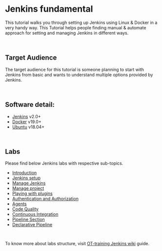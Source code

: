 # Jenkins fundamental


This tutorial walks you through setting up Jenkins using Linux & Docker in a very handy way. This Tutorial helps people finding manual & automate approach for setting and managing Jenkins in different ways.

<br />

## Target Audience


The target audience for this tutorial is someone planning to start with Jenkins from basic and wants to understand multiple options provided by Jenkins.

<br />

## Software detail: 

- [Jenkins](https://get.jenkins.io/war-stable/) v2.0+
- [Docker](https://docs.docker.com/engine/release-notes/) v19.0+
- [Ubuntu](https://releases.ubuntu.com/) v18.04+

<br />

## Labs

Please find below Jenkins labs with respective sub-topics.
- [Introduction](https://github.com/OT-TRAINING/jenkins-fundamental/wiki)
- [Jenkins setup](https://github.com/OT-TRAINING/jenkins-fundamental/wiki/01_Jenkins_Setup)
- [Manage Jenkins](https://github.com/OT-TRAINING/jenkins-fundamental/wiki/02_Manage_Jenkins)
- [Manage project](https://github.com/OT-TRAINING/jenkins-fundamental/wiki/03_Manage_Projects)
- [Playing with plugins](https://github.com/OT-TRAINING/jenkins-fundamental/wiki/04_Playing_with_Plugins)
- [Authentication and Authorization](https://github.com/OT-TRAINING/jenkins-fundamental/wiki/05_Authentication_and_Authorization)
- [Agents](https://github.com/OT-TRAINING/jenkins-fundamental/wiki/06_Agents)
- [Code Quality](https://github.com/OT-TRAINING/jenkins-fundamental/wiki/07_Code_Quality)
- [Continuous Integration](https://github.com/OT-TRAINING/jenkins-fundamental/wiki/08_Continous_Integration)
- [Pipeline Section](https://github.com/OT-TRAINING/jenkins-fundamental/wiki/09_Pipeline_Section)
- [Declarative Pipeline](https://github.com/OT-TRAINING/jenkins-fundamental/wiki/10_Declaritive_Pipeline)

<br />


To know more about labs structure, visit [OT-training Jenkins wiki](https://github.com/OT-TRAINING/jenkins-fundamental/wiki) guide.
